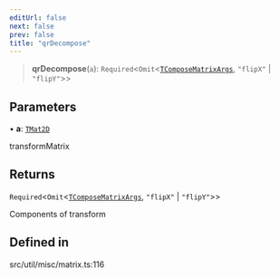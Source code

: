 ```yaml
---
editUrl: false
next: false
prev: false
title: "qrDecompose"
---
```


> **qrDecompose**(`a`): `Required`\<`Omit`\<[`TComposeMatrixArgs`](/api/namespaces/util/type-aliases/tcomposematrixargs/), `"flipX"` \| `"flipY"`\>\>

## Parameters

• **a**: [`TMat2D`](/api/type-aliases/tmat2d/)

transformMatrix

## Returns

`Required`\<`Omit`\<[`TComposeMatrixArgs`](/api/namespaces/util/type-aliases/tcomposematrixargs/), `"flipX"` \| `"flipY"`\>\>

Components of transform

## Defined in

src/util/misc/matrix.ts:116
